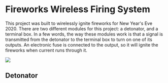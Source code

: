 # Fireworks Wireless Firing System

This project was built to wirelessly ignite fireworks for New Year's Eve 2020. There are two different modules for this project: a detonator, and a terminal box. In a few words, the way these modules work is that a signal is transmitted from the detonator to the terminal box to turn on one of its outputs. An electronic fuse is connected to the output, so it will ignite the fireworks when current runs through it.

![](IMG_4083.png)

## Detonator